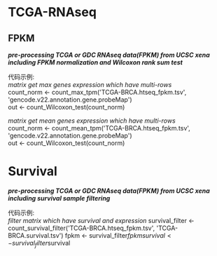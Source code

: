 # TCGA-RNAseq
## FPKM
***pre-processing TCGA or GDC RNAseq data(FPKM) from UCSC xena \
including FPKM normalization and Wilcoxon rank sum test***

代码示例: \
*matrix get max genes expression which have multi-rows* \
count_norm <- count_max_tpm('TCGA-BRCA.htseq_fpkm.tsv', 'gencode.v22.annotation.gene.probeMap') \
out <- count_Wilcoxon_test(count_norm) 

*matrix get mean genes expression which have multi-rows* \
count_norm <- count_mean_tpm('TCGA-BRCA.htseq_fpkm.tsv', 'gencode.v22.annotation.gene.probeMap') \
out <- count_Wilcoxon_test(count_norm) 

# Survival
***pre-processing TCGA or GDC RNAseq data(FPKM) from UCSC xena \
including survival sample filtering***

代码示例: \
*filter matrix which have survival and expression*
survival_filter <- count_survival_filter('TCGA-BRCA.htseq_fpkm.tsv', 'TCGA-BRCA.survival.tsv')
fpkm <- survival_filter$fpkm
survival <- survival_filter$survival
